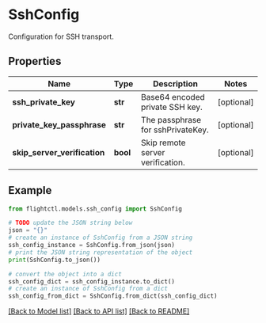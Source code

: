 # SshConfig

Configuration for SSH transport.

## Properties

Name | Type | Description | Notes
------------ | ------------- | ------------- | -------------
**ssh_private_key** | **str** | Base64 encoded private SSH key. | [optional] 
**private_key_passphrase** | **str** | The passphrase for sshPrivateKey. | [optional] 
**skip_server_verification** | **bool** | Skip remote server verification. | [optional] 

## Example

```python
from flightctl.models.ssh_config import SshConfig

# TODO update the JSON string below
json = "{}"
# create an instance of SshConfig from a JSON string
ssh_config_instance = SshConfig.from_json(json)
# print the JSON string representation of the object
print(SshConfig.to_json())

# convert the object into a dict
ssh_config_dict = ssh_config_instance.to_dict()
# create an instance of SshConfig from a dict
ssh_config_from_dict = SshConfig.from_dict(ssh_config_dict)
```
[[Back to Model list]](../README.md#documentation-for-models) [[Back to API list]](../README.md#documentation-for-api-endpoints) [[Back to README]](../README.md)


